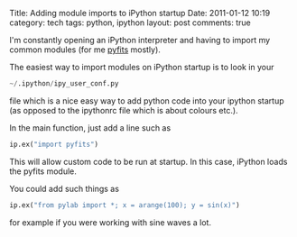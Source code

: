 Title: Adding module imports to iPython startup
Date: 2011-01-12 10:19
category: tech
tags: python, ipython
layout: post
comments: true



I'm constantly opening an iPython interpreter and having to import my
common modules (for me [pyfits]( http://www.stsci.edu/resources/software_hardware/pyfits ) mostly).

The easiest way to import modules on iPython startup is to look in your


``` python
~/.ipython/ipy_user_conf.py
```


file which is a nice easy way to add python code into your ipython
startup (as opposed to the ipythonrc file which is about colours etc.).

In the main function, just add a line such as


``` python
ip.ex("import pyfits")
```


This will allow custom code to be run at startup. In this case, iPython
loads the pyfits module.

You could add such things as


``` python
ip.ex("from pylab import *; x = arange(100); y = sin(x)")
```


for example if you were working with sine waves a lot.
